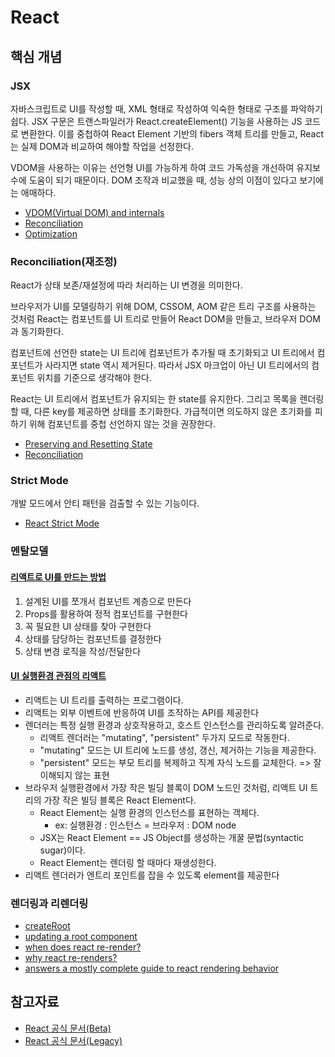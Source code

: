 # React

## 핵심 개념

### JSX

자바스크립트로 UI를 작성할 때, XML 형태로 작성하여 익숙한 형태로 구조를 파악하기 쉽다. JSX 구문은 트랜스파일러가 React.createElement() 기능을 사용하는 JS 코드로 변환한다. 이를 중첩하여 React Element 기반의 fibers 객체 트리를 만들고, React는 실제 DOM과 비교하여 해야할 작업을 선정한다.

VDOM을 사용하는 이유는 선언형 UI를 가능하게 하여 코드 가독성을 개선하여 유지보수에 도움이 되기 때문이다. DOM 조작과 비교했을 때, 성능 상의 이점이 있다고 보기에는 애매하다.

- [VDOM(Virtual DOM) and internals](https://ko.reactjs.org/docs/faq-internals.html)
- [Reconciliation](https://ko.reactjs.org/docs/reconciliation.html)
- [Optimization](https://ko.reactjs.org/docs/optimizing-performance.html)

### Reconciliation(재조정)

React가 상태 보존/재설정에 따라 처리하는 UI 변경을 의미한다.

브라우저가 UI를 모델링하기 위해 DOM, CSSOM, AOM 같은 트리 구조를 사용하는 것처럼 React는 컴포넌트를 UI 트리로 만들어 React DOM을 만들고, 브라우저 DOM과 동기화한다.

컴포넌트에 선언한 state는 UI 트리에 컴포넌트가 추가될 때 초기화되고 UI 트리에서 컴포넌트가 사라지면 state 역시 제거된다. 따라서 JSX 마크업이 아닌 UI 트리에서의 컴포넌트 위치를 기준으로 생각해야 한다.

React는 UI 트리에서 컴포넌트가 유지되는 한 state를 유지한다. 그리고 목록을 렌더링할 때, 다른 key를 제공하면 상태를 초기화한다. 가급적이면 의도하지 않은 초기화를 피하기 위해 컴포넌트를 중첩 선언하지 않는 것을 권장한다.

- [Preserving and Resetting State](https://beta.reactjs.org/learn/preserving-and-resetting-state)
- [Reconciliation](https://ko.reactjs.org/docs/reconciliation.html)

### Strict Mode

개발 모드에서 안티 패턴을 검출할 수 있는 기능이다.

- [React Strict Mode](https://ko.reactjs.org/docs/strict-mode.html)

### 멘탈모델

#### [리액트로 UI를 만드는 방법](https://beta.reactjs.org/learn/thinking-in-react)

1. 설계된 UI를 쪼개서 컴포넌트 계층으로 만든다
2. Props를 활용하여 정적 컴포넌트를 구현한다
3. 꼭 필요한 UI 상태를 찾아 구현한다
4. 상태를 담당하는 컴포넌트를 결정한다
5. 상태 변경 로직을 작성/전달한다

#### [UI 실행환경 관점의 리액트](https://overreacted.io/ko/react-as-a-ui-runtime/)

- 리액트는 UI 트리를 출력하는 프로그램이다.
- 리액트는 외부 이벤트에 반응하여 UI를 조작하는 API를 제공한다
- 렌더러는 특정 실행 환경과 상호작용하고, 호스트 인스턴스를 관리하도록 알려준다.
  - 리액트 렌더러는 "mutating", "persistent" 두가지 모드로 작동한다.
  - "mutating" 모드는 UI 트리에 노드를 생성, 갱신, 제거하는 기능을 제공한다.
  - "persistent" 모드는 부모 트리를 복제하고 직계 자식 노드를 교체한다. => 잘 이해되지 않는 표현
- 브라우저 실행환경에서 가장 작은 빌딩 블록이 DOM 노드인 것처럼, 리액트 UI 트리의 가장 작은 빌딩 블록은 React Element다.
  - React Element는 실행 환경의 인스턴스를 표현하는 객체다.
    - ex: 실행환경 : 인스턴스 = 브라우저 : DOM node
  - JSX는 React Element == JS Object를 생성하는 개꿀 문법(syntactic sugar)이다.
  - React Element는 렌더링 할 때마다 재생성한다.
- 리액트 렌더러가 엔트리 포인트를 잡을 수 있도록 element를 제공한다

### 렌더링과 리렌더링

- [createRoot](https://beta.reactjs.org/reference/react-dom/client/createRoot)
- [updating a root component](https://beta.reactjs.org/reference/react-dom/client/createRoot#updating-a-root-component)
- [when does react re-render?](https://velog.io/@surim014/react-rerender)
- [why react re-renders?](https://medium.com/@yujso66/%EB%B2%88%EC%97%AD-%EC%99%9C-%EB%A6%AC%EC%95%A1%ED%8A%B8%EC%97%90%EC%84%9C-%EB%A6%AC%EB%A0%8C%EB%8D%94%EB%A7%81%EC%9D%B4-%EB%B0%9C%EC%83%9D%ED%95%98%EB%8A%94%EA%B0%80-74dd239b0063)
- [answers a mostly complete guide to react rendering behavior](https://velog.io/@superlipbalm/blogged-answers-a-mostly-complete-guide-to-react-rendering-behavior)

## 참고자료

- [React 공식 문서(Beta)](https://beta.reactjs.org/)
- [React 공식 문서(Legacy)](https://ko.reactjs.org/)
